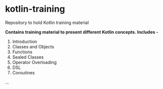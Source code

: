 # kotlin-training
Repository to hold Kotlin training material

**Contains training material to present different Kotlin concepts. Includes -**
 1. Introduction
 2. Classes and Objects
 3. Functions
 4. Sealed Classes
 5. Operator Overloading
 6. DSL
 7. Coroutines
 
 ...
